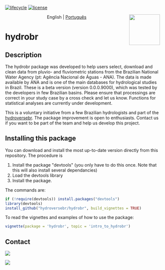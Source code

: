 [![lifecycle](https://img.shields.io/badge/lifecycle-experimental-orange.svg)](https://www.tidyverse.org/lifecycle/#experimental) 
[![license](https://img.shields.io/badge/license-GPL3-lightgrey.svg)](https://choosealicense.com/)

<img align='right' src='https://github.com/hydroversebr/hydrobr/blob/main/man/figures/logo.png' width="100">

<p align="center">
  <span>English</span> |
  <a href="https://github.com/hydroversebr/hydrobr/tree/main/lang/portugues">Português</a>

# hydrobr 


## Description

The hydrobr package was developed to help users select, download and clean data from pluvio- and fluviometric stations from the Brazilian National Water Agency (pt: Agência Nacional de Águas - ANA). The data is made available by ANA and is one of the main databases for hydrological studies in Brazil. These is a beta version (version 0.0.0.9000), which was tested by the developers in few Brazilian basins. Please ensure that processings are correct in your study case by a cross check and let us know. Functions for statistical analyses are currently under development.

This is a voluntary initiative from a few Brazilian hydrologists and part of the <a href="https://github.com/hydroversebr/">hydroversebr</a>. The package improvement is open to enthusiasts. Contact us if you want to be part of the team and help us develop this project.

## Installing this package

You can download and install the most up-to-date version directly from this repository. The procedure is
1. Install the package "devtools" (you only have to do this once. Note that this will also install several dependancies)
2. Load the devtools library
3. Install the package.

The commands are:
``` R
if (!require(devtools)) install.packages("devtools")
library(devtools)
install_github("hydroversebr/hydrobr", build_vignettes = TRUE)
```
To read the vignettes and examples of how to use the package:

``` R
vignette(package = 'hydrobr', topic = 'intro_to_hydrobr')
```

## Contact

<div> 
  <a href = "mailto:hydroversebr@gmail.com; tcalegario@gmail.com; daniel_althoff@hotmail.com;"><img src="https://img.shields.io/badge/Gmail-D14836?style=for-the-badge&logo=gmail&logoColor=white" target="_blank"></a>

  ![](https://komarev.com/ghpvc/?username=hydrobr)



